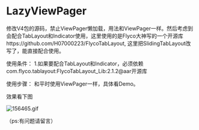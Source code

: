 # LazyViewPager
修改V4包的源码，禁止ViewPager懒加载，用法和ViewPager一样。然后考虑到会配合TabLayout和Indicator使用，这里使用的是Flyco大神写的一个开源库https://github.com/H07000223/FlycoTabLayout, 这里把SlidingTabLayout改写了，能直接配合使用。

使用条件：
1.如果要配合TabLayout和Indicator，必须依赖com.flyco.tablayout:FlycoTabLayout_Lib:2.1.2@aar开源库

使用步骤：
和平时使用ViewPager一样，具体看Demo。

效果看下图

![156465.gif](https://upload-images.jianshu.io/upload_images/7632909-64ce012dbd9acef1.gif?imageMogr2/auto-orient/strip)

（ps:有问题请留言）

